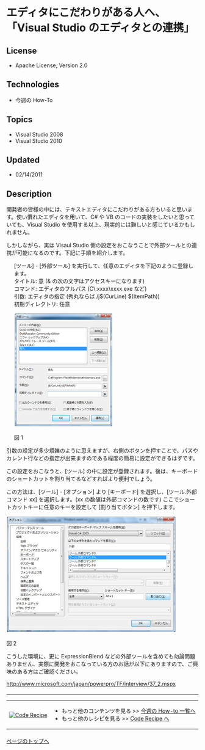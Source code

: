 # エディタにこだわりがある人へ、「Visual Studio のエディタとの連携」
## License
- Apache License, Version 2.0
## Technologies
- 今週の How-To
## Topics
- Visual Studio 2008
- Visual Studio 2010
## Updated
- 02/14/2011
## Description

<p>開発者の皆様の中には、テキストエディタにこだわりがある方もいると思います。使い慣れたエディタを用いて、C# や VB のコードの実装をしたいと思っていても、Visual Studio を使用する以上、現実的には難しいと感じているかもしれません。</p>
<p>しかしながら、実は Visaul Studio 側の設定をおこなうことで外部ツールとの連携が可能になるのです。下記に手順を紹介します。</p>
<div style="padding-left:20px">
<p>[ツール] - [外部ツール] を実行して、任意のエディタを下記のように登録します。<br>
タイトル: 意 (&amp; の次の文字はアクセスキーになります)<br>
コマンド: エディタのフルパス (C\:xxxx\xxxx.exe など)<br>
引数: エディタの指定 (秀丸ならば /j$(CurLine) $(ItemPath))<br>
初期ディレクトリ: 任意</p>
<p><img title="図 1" src="18067-img01.jpg" alt="図 1" width="259" height="299"></p>
<p>図 1</p>
</div>
<p>引数の設定が多少煩雑のように思えますが、右側のボタンを押すことで、パスやカレント行などの指定が出来ますのである程度の簡易に設定ができるはずです。</p>
<p>この設定をおこなうと、[ツール] の中に設定が登録されます。後は、キーボードのショートカットを割り当てるなどすればより便利でしょう。</p>
<p>この方法は、[ツール] - [オプション] より [キーボード] を選択し、[ツール.外部コマンド xx] を選択します。(xx の数値は外部コマンドの数です) ここでショートカットキーに任意のキーを設定して [割り当てボタン] を押下します。</p>
<p><img title="図 2" src="18068-img02.jpg" alt="図 2" width="445" height="306"></p>
<p>図 2</p>
<p>こうした環境に、更に ExpressionBlend などの外部ツールを含めても勿論問題ありません、実際に開発をおこなっている方のお話が以下にありますので、ご興味のある方はご確認ください。</p>
<p><a href="http://www.microsoft.com/japan/powerpro/TF/interview/37_2.mspx" target="_blank">http://www.microsoft.com/japan/powerpro/TF/interview/37_2.mspx</a></p>
<hr style="clear:both; margin-bottom:8px; margin-top:20px">
<table>
<tbody>
<tr>
<td><a href="http://msdn.microsoft.com/ja-jp/samplecode.recipe"><img src="-ff950935.coderecipe_180x70%28ja-jp,msdn.10%29.jpg" border="0" alt="Code Recipe" width="180" height="70" style="margin-top:3px"></a></td>
<td>
<ul>
<li>もっと他のコンテンツを見る &gt;&gt; <a href="http://msdn.microsoft.com/ja-jp/ee708292" target="_blank">
今週の How-to 一覧へ</a> </li><li>もっと他のレシピを見る &gt;&gt; <a href="http://msdn.microsoft.com/ja-jp/samplecode.recipe">
Code Recipe へ</a> </li></ul>
</td>
</tr>
</tbody>
</table>
<p style="margin-top:20px"><a href="#top"><img src="-top.gif" border="0" alt="">ページのトップへ</a></p>
